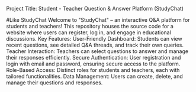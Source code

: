 Project Title:
Student - Teacher Question & Answer Platform (StudyChat)

#Like StudyChat
 Welcome to "StudyChat" – an interactive Q&A platform for students and teachers! This repository houses the source code for a website where users can register, log in, and engage in educational discussions.  Key Features:  User-Friendly Dashboard: Students can view recent questions, see detailed Q&A threads, and track their own queries. Teacher Interaction: Teachers can select questions to answer and manage their responses efficiently. Secure Authentication: User registration and login with email and password, ensuring secure access to the platform. Role-Based Access: Distinct roles for students and teachers, each with tailored functionalities. Data Management: Users can create, delete, and manage their questions and responses.
